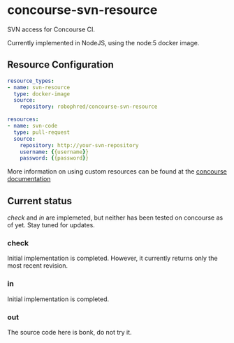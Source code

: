 # concourse-svn-resource
SVN access for Concourse CI.

Currently implemented in NodeJS, using the node:5 docker image.

## Resource Configuration

```yaml
resource_types:
- name: svn-resource
  type: docker-image
  source:
    repository: robophred/concourse-svn-resource

resources:
- name: svn-code
  type: pull-request
  source:
    repository: http://your-svn-repository
    username: {{username}}
    password: {{password}}
```

More information on using custom resources can be found at the [concourse documentation](http://concourse.ci/configuring-resource-types.html)

## Current status

*check* and *in* are implemeted, but neither has been tested on concourse as of yet.  Stay tuned for updates.

### check

Initial implementation is completed.  However, it currently returns only the most recent revision.

### in

Initial implementation is completed.

### out

The source code here is bonk, do not try it.
